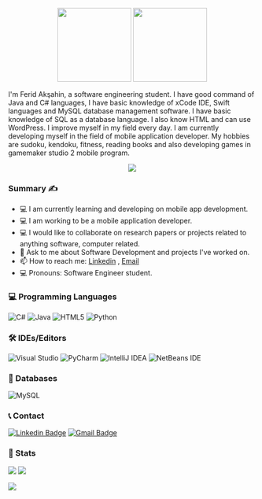 <p  align="center"><img height="150" src = "https://user-images.githubusercontent.com/83434568/116713153-3101cc00-a9dd-11eb-9af4-97fbb65ef60d.png">
  <img src="https://user-images.githubusercontent.com/83434568/116715480-6e675900-a9df-11eb-82f8-d53a9739248c.gif" width="150"></p>

I'm Ferid Akşahin, a software engineering student. I have good command of Java and C# languages, I have basic knowledge of xCode IDE, Swift languages and MySQL database management software. I have basic knowledge of SQL as a database language. I also know HTML and can use WordPress. I improve myself in my field every day. I am currently developing myself in the field of mobile application developer. My hobbies are sudoku, kendoku, fitness, reading books and also developing games in gamemaker studio 2 mobile program.

<p align="center"><img src="https://user-images.githubusercontent.com/83434568/116725690-f141e100-a9ea-11eb-836b-431fe5c2ad45.gif">

### Summary :writing_hand:
- 💻 I am currently learning and developing on mobile app development.
- 💻 I am working to be a mobile application developer.
- 💻 I would like to collaborate on research papers or projects related to anything software, computer related.
- 💬 Ask to me about Software Development and projects I've worked on.
- 📫 How to reach me: [Linkedin](https://www.linkedin.com/in/ferid-ak%C5%9Fahin-8708331b8/) , [Email](mailto:ferid.aksahin98@gmail.com)
- 💻 Pronouns: Software Engineer student.

### 💻 Programming Languages
<img alt="C#" src="https://img.shields.io/badge/c%23-%23239120.svg?&style=for-the-badge&logo=c-sharp&logoColor=white"/>   <img alt="Java" src="https://img.shields.io/badge/java-%23ED8B00.svg?&style=for-the-badge&logo=java&logoColor=white"/>   <img alt="HTML5" src="https://img.shields.io/badge/html5-%23E34F26.svg?&style=for-the-badge&logo=html5&logoColor=white"/>   <img alt="Python" src="https://img.shields.io/badge/python-%2314354C.svg?&style=for-the-badge&logo=python&logoColor=white"/>




### :hammer_and_wrench: IDEs/Editors
<img alt="Visual Studio" src="https://img.shields.io/badge/VisualStudio-5C2D91.svg?&style=for-the-badge&logo=visual-studio&logoColor=white"/>   <img alt="PyCharm" src="https://img.shields.io/badge/PyCharm-000000.svg?&style=for-the-badge&logo=PyCharm&logoColor=white"/>   <img alt="IntelliJ IDEA" src="https://img.shields.io/badge/IntelliJIDEA-000000.svg?&style=for-the-badge&logo=intellij-idea&logoColor=white"/>   <img alt="NetBeans IDE" src="https://img.shields.io/badge/NetBeansIDE-1B6AC6.svg?&style=for-the-badge&logo=apache-netbeans-ide&logoColor=white"/>


### :closed_lock_with_key: Databases
<img alt="MySQL" src="https://img.shields.io/badge/mysql-%2300f.svg?&style=for-the-badge&logo=mysql&logoColor=white"/>


### :telephone_receiver: Contact
[![Linkedin Badge](https://img.shields.io/badge/-FeridAksahin-blue?style=flat-square&logo=Linkedin&logoColor=white&link=https://www.linkedin.com/in/ferid-ak%C5%9Fahin-8708331b8/)](https://www.linkedin.com/in/ferid-ak%C5%9Fahin-8708331b8/) [![Gmail Badge](https://img.shields.io/badge/-ferid.aksahin98@gmail.com-c14438?style=flat-square&logo=Gmail&logoColor=white&link=mailto:ferid.aksahin98@gmail.com)](mailto:ferid.aksahin98@gmail.com)

### :scroll: Stats


<img src="https://github-readme-stats.vercel.app/api/top-langs/?username=FeridAksahin&langs_count=8">
<img src="https://github-readme-stats.vercel.app/api?username=FeridAksahin&theme=algolia&show_icons=true">



![](https://github-profile-trophy.vercel.app/?username=FeridAksahin)
